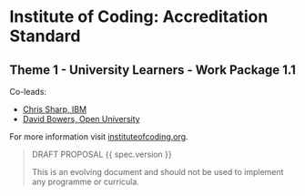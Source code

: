 # Institute of Coding: Accreditation Standard

## Theme 1 - University Learners - Work Package 1.1

Co-leads:

- [Chris Sharp, IBM](https://www.linkedin.com/in/chris-sharp/)
- [David Bowers, Open University](http://www.open.ac.uk/people/dsb69)

For more information visit [instituteofcoding.org](https://instituteofcoding.org).

> DRAFT PROPOSAL {{ spec.version }}
>
> This is an evolving document and should not be used to implement any programme or curricula.
